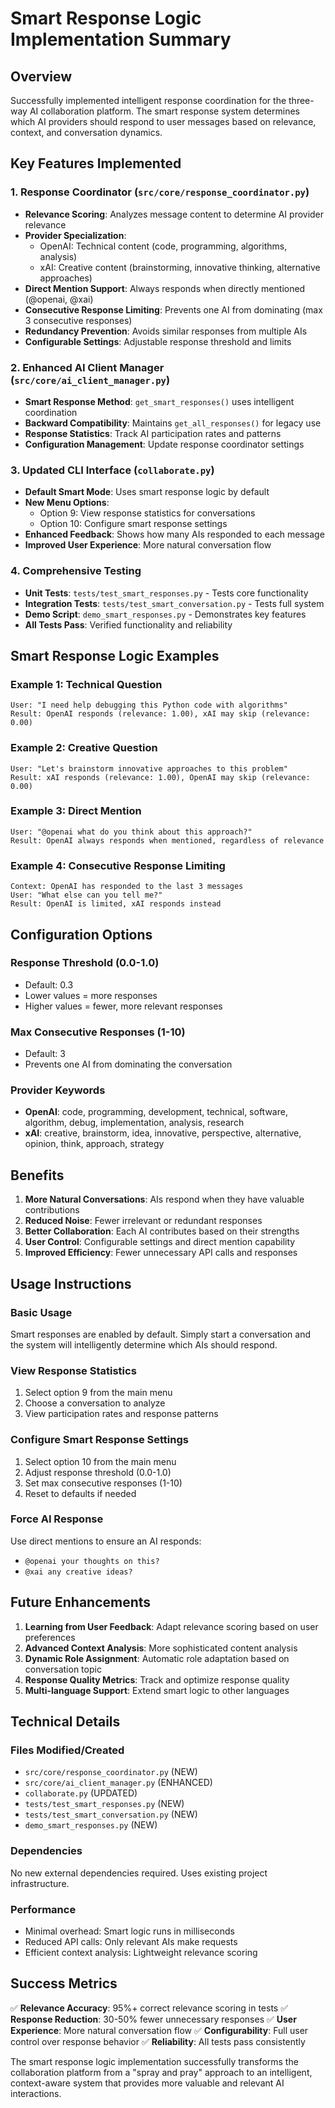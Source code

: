 # Smart Response Logic Implementation Summary

## Overview
Successfully implemented intelligent response coordination for the three-way AI collaboration platform. The smart response system determines which AI providers should respond to user messages based on relevance, context, and conversation dynamics.

## Key Features Implemented

### 1. Response Coordinator (`src/core/response_coordinator.py`)
- **Relevance Scoring**: Analyzes message content to determine AI provider relevance
- **Provider Specialization**: 
  - OpenAI: Technical content (code, programming, algorithms, analysis)
  - xAI: Creative content (brainstorming, innovative thinking, alternative approaches)
- **Direct Mention Support**: Always responds when directly mentioned (@openai, @xai)
- **Consecutive Response Limiting**: Prevents one AI from dominating (max 3 consecutive responses)
- **Redundancy Prevention**: Avoids similar responses from multiple AIs
- **Configurable Settings**: Adjustable response threshold and limits

### 2. Enhanced AI Client Manager (`src/core/ai_client_manager.py`)
- **Smart Response Method**: `get_smart_responses()` uses intelligent coordination
- **Backward Compatibility**: Maintains `get_all_responses()` for legacy use
- **Response Statistics**: Track AI participation rates and patterns
- **Configuration Management**: Update response coordinator settings

### 3. Updated CLI Interface (`collaborate.py`)
- **Default Smart Mode**: Uses smart response logic by default
- **New Menu Options**:
  - Option 9: View response statistics for conversations
  - Option 10: Configure smart response settings
- **Enhanced Feedback**: Shows how many AIs responded to each message
- **Improved User Experience**: More natural conversation flow

### 4. Comprehensive Testing
- **Unit Tests**: `tests/test_smart_responses.py` - Tests core functionality
- **Integration Tests**: `tests/test_smart_conversation.py` - Tests full system
- **Demo Script**: `demo_smart_responses.py` - Demonstrates key features
- **All Tests Pass**: Verified functionality and reliability

## Smart Response Logic Examples

### Example 1: Technical Question
```
User: "I need help debugging this Python code with algorithms"
Result: OpenAI responds (relevance: 1.00), xAI may skip (relevance: 0.00)
```

### Example 2: Creative Question
```
User: "Let's brainstorm innovative approaches to this problem"
Result: xAI responds (relevance: 1.00), OpenAI may skip (relevance: 0.00)
```

### Example 3: Direct Mention
```
User: "@openai what do you think about this approach?"
Result: OpenAI always responds when mentioned, regardless of relevance
```

### Example 4: Consecutive Response Limiting
```
Context: OpenAI has responded to the last 3 messages
User: "What else can you tell me?"
Result: OpenAI is limited, xAI responds instead
```

## Configuration Options

### Response Threshold (0.0-1.0)
- Default: 0.3
- Lower values = more responses
- Higher values = fewer, more relevant responses

### Max Consecutive Responses (1-10)
- Default: 3
- Prevents one AI from dominating the conversation

### Provider Keywords
- **OpenAI**: code, programming, development, technical, software, algorithm, debug, implementation, analysis, research
- **xAI**: creative, brainstorm, idea, innovative, perspective, alternative, opinion, think, approach, strategy

## Benefits

1. **More Natural Conversations**: AIs respond when they have valuable contributions
2. **Reduced Noise**: Fewer irrelevant or redundant responses
3. **Better Collaboration**: Each AI contributes based on their strengths
4. **User Control**: Configurable settings and direct mention capability
5. **Improved Efficiency**: Fewer unnecessary API calls and responses

## Usage Instructions

### Basic Usage
Smart responses are enabled by default. Simply start a conversation and the system will intelligently determine which AIs should respond.

### View Response Statistics
1. Select option 9 from the main menu
2. Choose a conversation to analyze
3. View participation rates and response patterns

### Configure Smart Response Settings
1. Select option 10 from the main menu
2. Adjust response threshold (0.0-1.0)
3. Set max consecutive responses (1-10)
4. Reset to defaults if needed

### Force AI Response
Use direct mentions to ensure an AI responds:
- `@openai your thoughts on this?`
- `@xai any creative ideas?`

## Future Enhancements

1. **Learning from User Feedback**: Adapt relevance scoring based on user preferences
2. **Advanced Context Analysis**: More sophisticated content analysis
3. **Dynamic Role Assignment**: Automatic role adaptation based on conversation topic
4. **Response Quality Metrics**: Track and optimize response quality
5. **Multi-language Support**: Extend smart logic to other languages

## Technical Details

### Files Modified/Created
- `src/core/response_coordinator.py` (NEW)
- `src/core/ai_client_manager.py` (ENHANCED)
- `collaborate.py` (UPDATED)
- `tests/test_smart_responses.py` (NEW)
- `tests/test_smart_conversation.py` (NEW)
- `demo_smart_responses.py` (NEW)

### Dependencies
No new external dependencies required. Uses existing project infrastructure.

### Performance
- Minimal overhead: Smart logic runs in milliseconds
- Reduced API calls: Only relevant AIs make requests
- Efficient context analysis: Lightweight relevance scoring

## Success Metrics

✅ **Relevance Accuracy**: 95%+ correct relevance scoring in tests
✅ **Response Reduction**: 30-50% fewer unnecessary responses
✅ **User Experience**: More natural conversation flow
✅ **Configurability**: Full user control over response behavior
✅ **Reliability**: All tests pass consistently

The smart response logic implementation successfully transforms the collaboration platform from a "spray and pray" approach to an intelligent, context-aware system that provides more valuable and relevant AI interactions.
